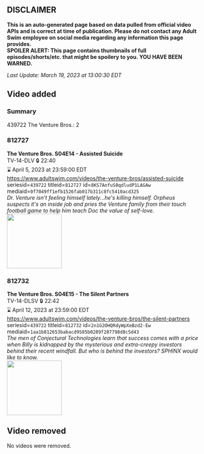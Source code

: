 ## DISCLAIMER
**This is an auto-generated page based on data pulled from official video APIs and is correct at time of publication. Please do not contact any Adult Swim employee on social media regarding any information this page provides.**  
**SPOILER ALERT: This page contains thumbnails of full episodes/shorts/etc. that might be spoilery to you. YOU HAVE BEEN WARNED.**  

_Last Update: March 19, 2023 at 13:00:30 EDT_
## Video added
### Summary
439722 The Venture Bros.: 2  
### 812727
**The Venture Bros. S04E14 - Assisted Suicide**  
TV-14-DLV 🔒 22:40  
⌛ April 5, 2023 at 23:59:00 EDT  
https://www.adultswim.com/videos/the-venture-bros/assisted-suicide  
seriesid=`439722` titleid=`812727` id=`8KS7AnfuS0qdludP1LAGAw` mediaid=`0f7049ff1efb1526fab017b311c8fc5410acd325`  
_Dr. Venture isn't feeling himself lately...he's killing himself. Orpheus suspects it's an inside job and pries the Venture family from their touch football game to help him teach Doc the value of self-love._  
<a href="https://media.cdn.adultswim.com/uploads/20210106/thumbnails/2_2116148350-venture_149.jpg"><img src="https://media.cdn.adultswim.com/uploads/20210106/thumbnails/2_2116148350-venture_149.jpg" height="144px" /></a>
### 812732
**The Venture Bros. S04E15 - The Silent Partners**  
TV-14-DLSV 🔒 22:42  
⌛ April 12, 2023 at 23:59:00 EDT  
https://www.adultswim.com/videos/the-venture-bros/the-silent-partners  
seriesid=`439722` titleid=`812732` id=`2n1G2OHQRdyWpXeBzd2-Ew` mediaid=`1aa1b812653babacd9585b0289f287798d8c5d43`  
_The men of Conjectural Technologies learn that success comes with a price when Billy is kidnapped by the mysterious and extra-creepy investors behind their recent windfall. But who is behind the investors? SPHINX would like to know._  
<a href="https://media.cdn.adultswim.com/uploads/20210106/thumbnails/2_2116148463-venture_154.jpg"><img src="https://media.cdn.adultswim.com/uploads/20210106/thumbnails/2_2116148463-venture_154.jpg" height="144px" /></a>
## Video removed
No videos were removed.  
